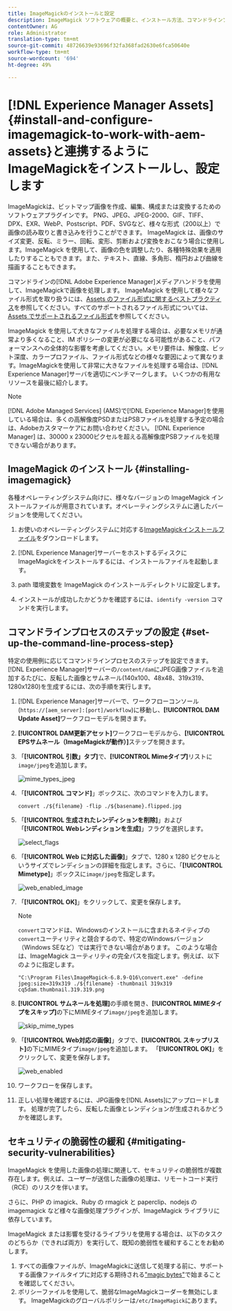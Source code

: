 ```yaml
---
title: ImageMagickのインストールと設定
description: ImageMagick ソフトウェアの概要と、インストール方法、コマンドラインプロセスのステップの設定方法、ImageMagick を使用して画像の編集、組み立て、サムネール生成をおこなう方法を学習します。
contentOwner: AG
role: Administrator
translation-type: tm+mt
source-git-commit: 48726639e93696f32fa368fad2630e6fca50640e
workflow-type: tm+mt
source-wordcount: '694'
ht-degree: 49%

---
```



# [!DNL Experience Manager Assets] {#install-and-configure-imagemagick-to-work-with-aem-assets}と連携するようにImageMagickをインストールし、設定します

ImageMagickは、ビットマップ画像を作成、編集、構成または変換するためのソフトウェアプラグインです。 PNG、JPEG、JPEG-2000、GIF、TIFF、DPX、EXR、WebP、Postscript、PDF、SVGなど、様々な形式（200以上）で画像の読み取りと書き込みを行うことができます。 ImageMagick は、画像のサイズ変更、反転、ミラー、回転、変形、剪断および変換をおこなう場合に使用します。ImageMagick を使用して、画像の色を調整したり、各種特殊効果を適用したりすることもできます。また、テキスト、直線、多角形、楕円および曲線を描画することもできます。

コマンドラインの[!DNL Adobe Experience Manager]メディアハンドラを使用して、ImageMagickで画像を処理します。 ImageMagick を使用して様々なファイル形式を取り扱うには、[Assets のファイル形式に関するベストプラクティス](/help/assets/assets-file-format-best-practices.md)を参照してください。すべてのサポートされるファイル形式については、[Assets でサポートされるファイル形式](/help/assets/assets-formats.md)を参照してください。

ImageMagick を使用して大きなファイルを処理する場合は、必要なメモリが通常より多くなること、IM ポリシーの変更が必要になる可能性があること、パフォーマンスへの全体的な影響を考慮してください。メモリ要件は、解像度、ビット深度、カラープロファイル、ファイル形式などの様々な要因によって異なります。ImageMagickを使用して非常に大きなファイルを処理する場合は、[!DNL Experience Manager]サーバを適切にベンチマークします。 いくつかの有用なリソースを最後に紹介します。

>[!NOTE]
>
>[!DNL Adobe Managed Services] (AMS)で[!DNL Experience Manager]を使用している場合は、多くの高解像度PSDまたはPSBファイルを処理する予定の場合は、Adobeカスタマーケアにお問い合わせください。 [!DNL Experience Manager] は、30000 x 23000ピクセルを超える高解像度PSBファイルを処理できない場合があります。

## ImageMagick のインストール {#installing-imagemagick}

各種オペレーティングシステム向けに、様々なバージョンの ImageMagick インストールファイルが用意されています。オペレーティングシステムに適したバージョンを使用してください。

1. お使いのオペレーティングシステムに対応する[ImageMagickインストールファイル](https://www.imagemagick.org/script/download.php)をダウンロードします。
1. [!DNL Experience Manager]サーバーをホストするディスクにImageMagickをインストールするには、インストールファイルを起動します。

1. path 環境変数を ImageMagick のインストールディレクトリに設定します。
1. インストールが成功したかどうかを確認するには、`identify -version` コマンドを実行します。

## コマンドラインプロセスのステップの設定 {#set-up-the-command-line-process-step}

特定の使用例に応じてコマンドラインプロセスのステップを設定できます。[!DNL Experience Manager]サーバーの`/content/dam`にJPEG画像ファイルを追加するたびに、反転した画像とサムネール(140x100、48x48、319x319、1280x1280)を生成するには、次の手順を実行します。

1. [!DNL Experience Manager]サーバーで、ワークフローコンソール(`https://[aem_server]:[port]/workflow`)に移動し、**[!UICONTROL DAM Update Asset]**&#x200B;ワークフローモデルを開きます。
1. **[!UICONTROL DAM更新アセット]**&#x200B;ワークフローモデルから、**[!UICONTROL EPSサムネール（ImageMagickが動作）]**&#x200B;ステップを開きます。
1. 「**[!UICONTROL 引数」タブ]**&#x200B;で、**[!UICONTROL Mimeタイプ]**&#x200B;リストに`image/jpeg`を追加します。

   ![mime_types_jpeg](assets/mime_types_jpeg.png)

1. 「**[!UICONTROL コマンド]**」ボックスに、次のコマンドを入力します。

   `convert ./${filename} -flip ./${basename}.flipped.jpg`

1. 「**[!UICONTROL 生成されたレンディションを削除]**」および「**[!UICONTROL Webレンディションを生成]**」フラグを選択します。

   ![select_flags](assets/select_flags.png)

1. 「**[!UICONTROL Web に対応した画像]**」タブで、1280 x 1280 ピクセルというサイズでレンディションの詳細を指定します。さらに、「**[!UICONTROL Mimetype]**」ボックスに`image/jpeg`を指定します。

   ![web_enabled_image](assets/web_enabled_image.png)

1. 「**[!UICONTROL OK]**」をクリックして、変更を保存します。

   >[!NOTE]
   >
   >`convert`コマンドは、Windowsのインストールに含まれるネイティブの`convert`ユーティリティと競合するので、特定のWindowsバージョン（Windows SEなど）では実行できない場合があります。 このような場合は、ImageMagick ユーティリティの完全パスを指定します。例えば、以下のように指定します。
   >
   >
   >`"C:\Program Files\ImageMagick-6.8.9-Q16\convert.exe" -define jpeg:size=319x319 ./${filename} -thumbnail 319x319 cq5dam.thumbnail.319.319.png`

1. **[!UICONTROL サムネールを処理]**&#x200B;の手順を開き、**[!UICONTROL MIMEタイプをスキップ]**&#x200B;の下にMIMEタイプ`image/jpeg`を追加します。

   ![skip_mime_types](assets/skip_mime_types.png)

1. 「**[!UICONTROL Web対応の画像]**」タブで、**[!UICONTROL スキップリスト]**&#x200B;の下にMIMEタイプ`image/jpeg`を追加します。 「**[!UICONTROL OK]**」をクリックして、変更を保存します。

   ![web_enabled](assets/web_enabled.png)

1. ワークフローを保存します。

1. 正しい処理を確認するには、JPG画像を[!DNL Assets]にアップロードします。 処理が完了したら、反転した画像とレンディションが生成されるかどうかを確認します。

## セキュリティの脆弱性の緩和 {#mitigating-security-vulnerabilities}

ImageMagick を使用した画像の処理に関連して、セキュリティの脆弱性が複数存在します。例えば、ユーザーが送信した画像の処理は、リモートコード実行（RCE）のリスクを伴います。

さらに、PHP の imagick、Ruby の rmagick と paperclip、nodejs の imagemagick など様々な画像処理プラグインが、ImageMagick ライブラリに依存しています。

ImageMagick または影響を受けるライブラリを使用する場合は、以下のタスクのどちらか（できれば両方）を実行して、既知の脆弱性を緩和することをお勧めします。

1. すべての画像ファイルが、ImageMagickに送信して処理する前に、サポートする画像ファイルタイプに対応する期待される[&quot;magic bytes&quot;](https://en.wikipedia.org/wiki/List_of_file_signatures)で始まることを確認してください。
1. ポリシーファイルを使用して、脆弱なImageMagickコーダーを無効にします。 ImageMagickのグローバルポリシーは`/etc/ImageMagick`にあります。
